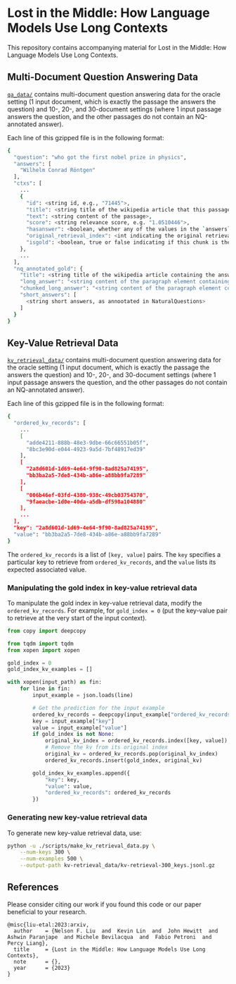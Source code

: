 # Lost in the Middle: How Language Models Use Long Contexts

This repository contains accompanying material for Lost in the Middle: How Language Models Use Long Contexts.

## Multi-Document Question Answering Data

[`qa_data/`](./qa_data/) contains multi-document question answering data for the
oracle setting (1 input document, which is exactly the passage the answers the
question) and 10-, 20-, and 30-document settings (where 1 input passage answers
the question, and the other passages do not contain an NQ-annotated answer).

Each line of this gzipped file is in the following format:

``` sh
{
  "question": "who got the first nobel prize in physics",
  "answers": [
    "Wilhelm Conrad Röntgen"
  ],
  "ctxs": [
    ...
    {
      "id": <string id, e.g., "71445">,
      "title": <string title of the wikipedia article that this passage comes from>,
      "text": <string content of the passage>,
      "score": <string relevance score, e.g. "1.0510446">,
      "hasanswer": <boolean, whether any of the values in the `answers` key appears in the text>,
      "original_retrieval_index": <int indicating the original retrieval index. for example, a value of 0 indicates that this was the top retrieved document>,
      "isgold": <boolean, true or false indicating if this chunk is the gold answer from NaturalQuestions>
    },
    ...
  ],
  "nq_annotated_gold": {
    "title": <string title of the wikipedia article containing the answer, as annotated in NaturalQuestions>,
    "long_answer": "<string content of the paragraph element containing the answer, as annotated in NaturalQuestions>",
    "chunked_long_answer": "<string content of the paragraph element containing the answer, randomly chunked to approximately 100 words>",
    "short_answers": [
      <string short answers, as annootated in NaturalQuestions>
    ]
  }
}
```

## Key-Value Retrieval Data

[`kv_retrieval_data/`](./kv_retrieval_data/) contains multi-document question answering data for the
oracle setting (1 input document, which is exactly the passage the answers the
question) and 10-, 20-, and 30-document settings (where 1 input passage answers
the question, and the other passages do not contain an NQ-annotated answer).

Each line of this gzipped file is in the following format:

``` sh
{
  "ordered_kv_records": [
    ...
    [
      "adde4211-888b-48e3-9dbe-66c66551b05f",
      "8bc3e90d-e044-4923-9a5d-7bf48917ed39"
    ],
    [
      "2a8d601d-1d69-4e64-9f90-8ad825a74195",
      "bb3ba2a5-7de8-434b-a86e-a88bb9fa7289"
    ],
    [
      "006b46ef-03fd-4380-938c-49cb03754370",
      "9faeacbe-1d0e-40da-a5db-df598a104880"
    ],
    ...
  ],
  "key": "2a8d601d-1d69-4e64-9f90-8ad825a74195",
  "value": "bb3ba2a5-7de8-434b-a86e-a88bb9fa7289"
}
```

The `ordered_kv_records` is a list of `[key, value]` pairs. The `key` specifies
a particular key to retrieve from `ordered_kv_records`, and the `value` lists
its expected associated value.

### Manipulating the gold index in key-value retrieval data

To manipulate the gold index in key-value retrieval data, modify the
`ordered_kv_records`. For example, for `gold_index = 0` (put the key-value
pair to retrieve at the very start of the input context).

``` python
from copy import deepcopy

from tqdm import tqdm
from xopen import xopen

gold_index = 0
gold_index_kv_examples = []

with xopen(input_path) as fin:
    for line in fin:
        input_example = json.loads(line)

        # Get the prediction for the input example
        ordered_kv_records = deepcopy(input_example["ordered_kv_records"])
        key = input_example["key"]
        value = input_example["value"]
        if gold_index is not None:
            original_kv_index = ordered_kv_records.index([key, value])
            # Remove the kv from its original index
            original_kv = ordered_kv_records.pop(original_kv_index)
            ordered_kv_records.insert(gold_index, original_kv)

        gold_index_kv_examples.append({
            "key": key,
            "value": value,
            "ordered_kv_records": ordered_kv_records
        })
```

### Generating new key-value retrieval data

To generate new key-value retrieval data, use:

``` sh
python -u ./scripts/make_kv_retrieval_data.py \
    --num-keys 300 \
    --num-examples 500 \
    --output-path kv-retrieval_data/kv-retrieval-300_keys.jsonl.gz
```

## References

Please consider citing our work if you found this code or our paper beneficial to your research.

```
@misc{liu-etal:2023:arxiv,
  author    = {Nelson F. Liu  and  Kevin Lin  and  John Hewitt  and Ashwin Paranjape  and Michele Bevilacqua  and  Fabio Petroni  and  Percy Liang},
  title     = {Lost in the Middle: How Language Models Use Long Contexts},
  note      = {},
  year      = {2023}
}

```
